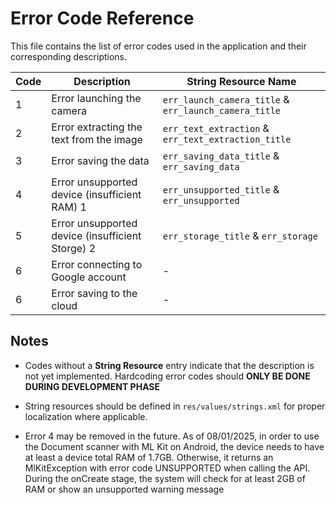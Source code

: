 # Error Code Reference

This file contains the list of error codes used in the application and their corresponding descriptions.

| Code | Description                                      | String Resource Name                                 |
|------|--------------------------------------------------|------------------------------------------------------|
| 1    | Error launching the camera                       | `err_launch_camera_title` & `err_launch_camera_title` |
| 2    | Error extracting the text from the image         | `err_text_extraction` & `err_text_extraction_title`  |
| 3    | Error saving the data                            | `err_saving_data_title` & `err_saving_data`          |
| 4    | Error unsupported device (insufficient RAM) 1    | `err_unsupported_title` & `err_unsupported`          |
| 5    | Error unsupported device (insufficient Storge) 2 | `err_storage_title` & `err_storage`                  |
| 6    | Error connecting to Google account               | -                                                    |
| 6    | Error saving to the cloud                        | -                                                    |

## Notes
- Codes without a **String Resource** entry indicate that the description is not yet implemented. 
Hardcoding error codes should **ONLY BE DONE DURING DEVELOPMENT PHASE**

- String resources should be defined in `res/values/strings.xml` for proper localization where applicable.

- Error 4 may be removed in the future. As of 08/01/2025, in order to use the Document scanner with ML Kit on Android, 
the device needs to have at least a device total RAM of 1.7GB. Otherwise, it returns an MlKitException with error code UNSUPPORTED 
when calling the API. During the onCreate stage, the system will check for at least 2GB of RAM or show an unsupported warning message